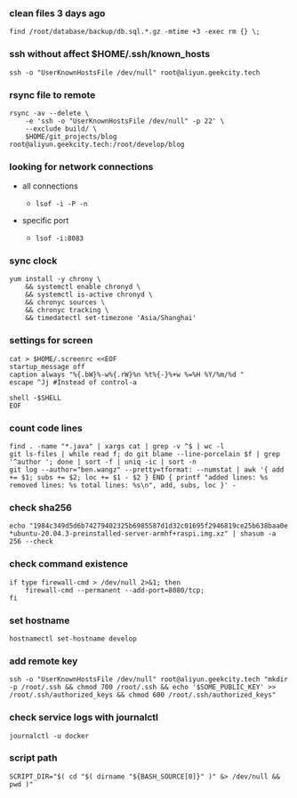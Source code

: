 ### clean files 3 days ago

```shell
find /root/database/backup/db.sql.*.gz -mtime +3 -exec rm {} \;
```

### ssh without affect $HOME/.ssh/known_hosts

```shell
ssh -o "UserKnownHostsFile /dev/null" root@aliyun.geekcity.tech
```

### rsync file to remote

```shell
rsync -av --delete \
    -e 'ssh -o "UserKnownHostsFile /dev/null" -p 22' \
    --exclude build/ \
    $HOME/git_projects/blog root@aliyun.geekcity.tech:/root/develop/blog
```

### looking for network connections

* all connections
    + ```shell
      lsof -i -P -n
      ```
* specific port
    + ```shell
      lsof -i:8083
      ```

### sync clock

```shell
yum install -y chrony \
    && systemctl enable chronyd \
    && systemctl is-active chronyd \
    && chronyc sources \
    && chronyc tracking \
    && timedatectl set-timezone 'Asia/Shanghai'
```

### settings for screen

```shell
cat > $HOME/.screenrc <<EOF
startup_message off
caption always "%{.bW}%-w%{.rW}%n %t%{-}%+w %=%H %Y/%m/%d "
escape ^Jj #Instead of control-a

shell -$SHELL
EOF
```

### count code lines

```shell
find . -name "*.java" | xargs cat | grep -v ^$ | wc -l
git ls-files | while read f; do git blame --line-porcelain $f | grep '^author '; done | sort -f | uniq -ic | sort -n
git log --author="ben.wangz" --pretty=tformat: --numstat | awk '{ add += $1; subs += $2; loc += $1 - $2 } END { printf "added lines: %s removed lines: %s total lines: %s\n", add, subs, loc }' -
```

### check sha256

```shell
echo "1984c349d5d6b74279402325b6985587d1d32c01695f2946819ce25b638baa0e *ubuntu-20.04.3-preinstalled-server-armhf+raspi.img.xz" | shasum -a 256 --check
```

### check command existence

```shell
if type firewall-cmd > /dev/null 2>&1; then 
    firewall-cmd --permanent --add-port=8080/tcp; 
fi
```

### set hostname

```shell
hostnamectl set-hostname develop
```

### add remote key

```shell
ssh -o "UserKnownHostsFile /dev/null" root@aliyun.geekcity.tech "mkdir -p /root/.ssh && chmod 700 /root/.ssh && echo '$SOME_PUBLIC_KEY' >> /root/.ssh/authorized_keys && chmod 600 /root/.ssh/authorized_keys"
```

### check service logs with journalctl

```shell
journalctl -u docker
```

### script path

```shell
SCRIPT_DIR="$( cd "$( dirname "${BASH_SOURCE[0]}" )" &> /dev/null && pwd )"
```